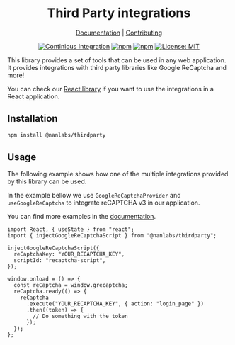 <!--lint disable double-link awesome-heading awesome-git-repo-age awesome-toc-->

<div align="center">
<h1>Third Party integrations</h1>

[Documentation][docs] |
[Contributing][contributing]

</div>
<div align="center">

[![Continious Integration][cibadge]][ciurl]
[![npm][npmversion]][npmurl]
[![npm][npmdownloads]][npmurl]
[![License: MIT][licensebadge]][licenseurl]

</div>

This library provides a set of tools that can be used in any web application.
It provides integrations with third party libraries like Google ReCaptcha and more!

You can check our [React library](https://www.npmjs.com/package/@nanlabs/react-thirdparty) if you want to use the integrations in a React application.

## Installation

```bash
npm install @nanlabs/thirdparty
```

## Usage

The following example shows how one of the multiple integrations provided by this library can be used.

In the example bellow we use `GoogleReCaptchaProvider` and `useGoogleReCaptcha` to integrate reCAPTCHA v3 in our application.

You can find more examples in the [documentation][docs].

```tsx
import React, { useState } from "react";
import { injectGoogleReCaptchaScript } from "@nanlabs/thirdparty";

injectGoogleReCaptchaScript({
  reCaptchaKey: "YOUR_RECAPTCHA_KEY",
  scriptId: "recaptcha-script",
});

window.onload = () => {
  const reCaptcha = window.grecaptcha;
  reCaptcha.ready(() => {
    reCaptcha
      .execute("YOUR_RECAPTCHA_KEY", { action: "login_page" })
      .then((token) => {
        // Do something with the token
      });
  });
};
```

[docs]: https://nanlabs.github.io/nancy.js/
[contributing]: https://github.com/nanlabs/nancy.js/blob/main/CONTRIBUTING.md
[cibadge]: https://github.com/nanlabs/nancy.js/actions/workflows/ci.yml/badge.svg
[npmversion]: https://img.shields.io/npm/v/@nanlabs/thirdparty.svg?maxAge=2592000?style=plastic
[npmdownloads]: https://img.shields.io/npm/dm/@nanlabs/thirdparty.svg?maxAge=2592000?style=plastic
[licensebadge]: https://img.shields.io/badge/License-MIT-blue.svg
[ciurl]: https://github.com/nanlabs/nancy.js/actions/workflows/ci.yml
[npmurl]: https://www.npmjs.com/package/@nanlabs/thirdparty
[licenseurl]: https://github.com/nanlabs/nancy.js/blob/main/LICENSE

